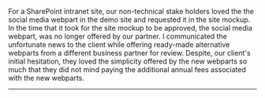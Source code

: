 For a SharePoint intranet site, our non-technical stake holders loved the the social media webpart in the demo site and requested it in the site mockup. In the time that it took for the site mockup to be approved, the social media webpart, was no longer offered by our partner. I communicated the unfortunate news to the client while offering ready-made alternative webparts from a different business partner for review. Despite, our client's initial hesitation, they loved the simplicity offered by the new webparts so much that they did not mind paying the additional annual fees associated with the new webparts.

---

